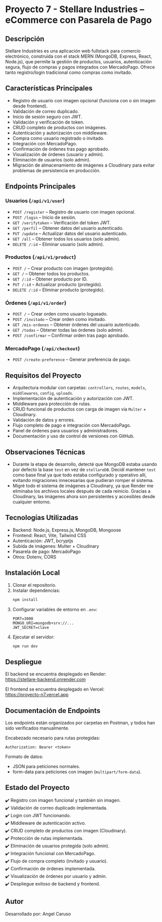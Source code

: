 # Proyecto 7 - Stellare Industries – eCommerce con Pasarela de Pago

## Descripción

Stellare Industries es una aplicación web fullstack para comercio electrónico, construida con el stack MERN (MongoDB, Express, React, Node.js), que permite la gestión de productos, usuarios, autenticación segura, flujo de compras y pagos integrados con MercadoPago. Ofrece tanto registro/login tradicional como compras como invitado.

## Características Principales

- Registro de usuario con imagen opcional (funciona con o sin imagen desde frontend).
- Validación de correo duplicado.
- Inicio de sesión seguro con JWT.
- Validación y verificación de token.
- CRUD completo de productos con imágenes.
- Autenticación y autorización con middleware.
- Compra como usuario registrado o invitado.
- Integración con MercadoPago.
- Confirmación de órdenes tras pago aprobado.
- Visualización de órdenes (usuario y admin).
- Eliminación de usuarios (solo admin).
- Migración de almacenamiento de imágenes a Cloudinary para evitar problemas de persistencia en producción.

## Endpoints Principales

### Usuarios (`/api/v1/user`)

- `POST /register` – Registro de usuario con imagen opcional.
- `POST /login` – Inicio de sesión.
- `GET /verifytoken` – Verificación del token JWT.
- `GET /perfil` – Obtener datos del usuario autenticado.
- `PUT /update` – Actualizar datos del usuario autenticado.
- `GET /all` – Obtener todos los usuarios (solo admin).
- `DELETE /:id` – Eliminar usuario (solo admin).

### Productos (`/api/v1/product`)

- `POST /` – Crear producto con imagen (protegido).
- `GET /` – Obtener todos los productos.
- `GET /:id` – Obtener producto por ID.
- `PUT /:id` – Actualizar producto (protegido).
- `DELETE /:id` – Eliminar producto (protegido).

### Órdenes (`/api/v1/order`)

- `POST /` – Crear orden como usuario logueado.
- `POST /invitado` – Crear orden como invitado.
- `GET /mis-ordenes` – Obtener órdenes del usuario autenticado.
- `GET /todas` – Obtener todas las órdenes (solo admin).
- `POST /confirmar` – Confirmar orden tras pago aprobado.

### MercadoPago (`/api/checkout`)

- `POST /create-preference` – Generar preferencia de pago.

## Requisitos del Proyecto

- Arquitectura modular con carpetas: `controllers`, `routes`, `models`, `middlewares`, `config`, `uploads`.
- Implementación de autenticación y autorización con JWT.
- Middleware para protección de rutas.
- CRUD funcional de productos con carga de imagen vía `Multer` + Cloudinary.
- Validación de datos y errores.
- Flujo completo de pago e integración con MercadoPago.
- Panel de órdenes para usuarios y administradores.
- Documentación y uso de control de versiones con GitHub.

## Observaciones Técnicas

- Durante la etapa de desarrollo, detecté que MongoDB estaba usando por defecto la base `test` en vez de `stellareDB`. Decidí mantener `test` como base final ya que todo estaba configurado y operativo allí, evitando migraciones innecesarias que pudieran romper el sistema.
- Migré todo el sistema de imágenes a Cloudinary, ya que Render me eliminaba los archivos locales después de cada reinicio. Gracias a Cloudinary, las imágenes ahora son persistentes y accesibles desde cualquier entorno.

## Tecnologías Utilizadas

- Backend: Node.js, Express.js, MongoDB, Mongoose
- Frontend: React, Vite, Tailwind CSS
- Autenticación: JWT, bcryptjs
- Subida de imágenes: Multer + Cloudinary
- Pasarela de pago: MercadoPago
- Otros: Dotenv, CORS

## Instalación Local

1. Clonar el repositorio.
2. Instalar dependencias:
   ```bash
   npm install
   ```
3. Configurar variables de entorno en `.env`:
   ```env
   PORT=3000
   MONGO_URI=mongodb+srv://...
   JWT_SECRET=clave
   ```
4. Ejecutar el servidor:
   ```bash
   npm run dev
   ```

## Despliegue

El backend se encuentra desplegado en Render:  
https://stellare-backend.onrender.com

El frontend se encuentra desplegado en Vercel:  
https://proyecto-n7.vercel.app

## Documentación de Endpoints

Los endpoints están organizados por carpetas en Postman, y todos han sido verificados manualmente.

Encabezado necesario para rutas protegidas:

```http
Authorization: Bearer <token>
```

Formato de datos:

- JSON para peticiones normales.
- form-data para peticiones con imagen (`multipart/form-data`).

## Estado del Proyecto

✔️ Registro con imagen funcional y también sin imagen.  
✔️ Validación de correo duplicado implementada.  
✔️ Login con JWT funcionando.  
✔️ Middleware de autenticación activo.  
✔️ CRUD completo de productos con imagen (Cloudinary).  
✔️ Protección de rutas implementada.  
✔️ Eliminación de usuarios protegida (solo admin).  
✔️ Integración funcional con MercadoPago.  
✔️ Flujo de compra completo (invitado y usuario).  
✔️ Confirmación de órdenes implementada.  
✔️ Visualización de órdenes por usuario y admin.  
✔️ Despliegue exitoso de backend y frontend.  

## Autor

Desarrollado por: Angel Caruso